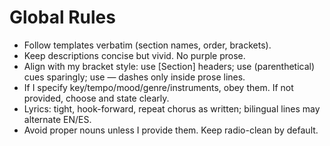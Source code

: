 # Global Rules
- Follow templates verbatim (section names, order, brackets).
- Keep descriptions concise but vivid. No purple prose.
- Align with my bracket style: use [Section] headers; use (parenthetical) cues sparingly; use — dashes only inside prose lines.
- If I specify key/tempo/mood/genre/instruments, obey them. If not provided, choose and state clearly.
- Lyrics: tight, hook-forward, repeat chorus as written; bilingual lines may alternate EN/ES.
- Avoid proper nouns unless I provide them. Keep radio-clean by default.
